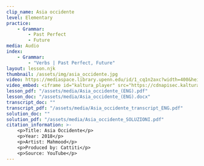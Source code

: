 ```yaml
---
clip_name: Asia occidente
level: Elementary
practice: 
    - Grammar:
        - Past Perfect
        - Future
media: Audio
index: 
    - Grammar:
        - "Verbs | Past Perfect, Future"
layout: lesson.njk
thumbnail: /assets/img/asia_occidente.jpg
video: https://mediaspace.library.upenn.edu/id/1_cq1n2axc?width=400&height=285&playerId=52628472
video_embed: <iframe id="kaltura_player" src="https://cdnapisec.kaltura.com/p/1147242/sp/114724200/embedIframeJs/uiconf_id/9757771/partner_id/1147242?iframeembed=true&playerId=kaltura_player&entry_id=1_cq1n2axc&flashvars[streamerType]=auto&amp;flashvars[localizationCode]=en&amp;flashvars[sideBarContainer.plugin]=true&amp;flashvars[sideBarContainer.position]=left&amp;flashvars[sideBarContainer.clickToClose]=true&amp;flashvars[chapters.plugin]=true&amp;flashvars[chapters.layout]=vertical&amp;flashvars[chapters.thumbnailRotator]=false&amp;flashvars[streamSelector.plugin]=true&amp;flashvars[EmbedPlayer.SpinnerTarget]=videoHolder&amp;flashvars[dualScreen.plugin]=true&amp;flashvars[Kaltura.addCrossoriginToIframe]=true&amp;&wid=1_nj01wisv" width="400" height="285" allowfullscreen webkitallowfullscreen mozAllowFullScreen allow="autoplay *; fullscreen *; encrypted-media *" sandbox="allow-downloads allow-forms allow-same-origin allow-scripts allow-top-navigation allow-pointer-lock allow-popups allow-modals allow-orientation-lock allow-popups-to-escape-sandbox allow-presentation allow-top-navigation-by-user-activation" frameborder="0" title="Asia Occidente"></iframe>
lesson_pdf: "/assets/media/Asia_occidente_(ENG).pdf"
lesson_doc: "/assets/media/Asia_occidente_(ENG).docx"
transcript_doc: ""
transcript_pdf: "/assets/media/Asia_occidente_transcript_ENG.pdf"
solution_doc: ""
solution_pdf: "/assets/media/Asia_occidente_SOLUZIONI.pdf"
citation_information: >- 
    <p>Title: Asia Occidente</p>
    <p>Year: 2018</p>
    <p>Artist: Mahmood</p>
    <p>Produced by: Cattiti</p>
    <p>Source: YouTube</p>
---
```

